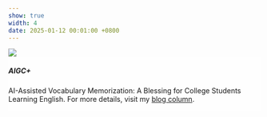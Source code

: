 ```yaml
---
show: true
width: 4
date: 2025-01-12 00:01:00 +0800
---
```

<div>
  <img data-src="{{ 'assets/images/covers/cover1.jpg' | relative_url }}" class="lazy w-100 rounded-sm" src="{{ '/assets/images/empty_300x200.png' | relative_url }}">

  <div class="card-img-overlay" style="overflow: scroll; background: rgb(255,255,255,0.8)">
    <h5 class="card-title">AIGC+</h5>
    <p class="card-text">
      AI-Assisted Vocabulary Memorization: A Blessing for College Students Learning English. For more details, visit my <a href="https://blog.csdn.net/2301_78607855/category_12912539.html?fromshare=blogcolumn&sharetype=blogcolumn&sharerId=12912539&sharerefer=PC&sharesource=2301_78607855&sharefrom=from_link" target="_blank">blog column</a>.
    </p>
  </div>
</div>
